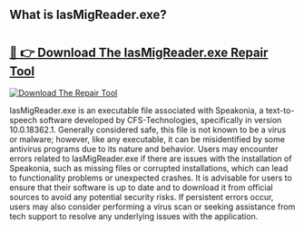 ## What is IasMigReader.exe? 

# <h2><a href="https://exedetect.com/download.php?IasMigReader.exe">🔗 👉 Download The IasMigReader.exe Repair Tool</a></h2>

[![Download The Repair Tool](https://exedetect.com/download-button.jpg)](https://exedetect.com/download.php?IasMigReader.exe)

IasMigReader.exe is an executable file associated with Speakonia, a text-to-speech software developed by CFS-Technologies, specifically in version 10.0.18362.1. Generally considered safe, this file is not known to be a virus or malware; however, like any executable, it can be misidentified by some antivirus programs due to its nature and behavior. Users may encounter errors related to IasMigReader.exe if there are issues with the installation of Speakonia, such as missing files or corrupted installations, which can lead to functionality problems or unexpected crashes. It is advisable for users to ensure that their software is up to date and to download it from official sources to avoid any potential security risks. If persistent errors occur, users may also consider performing a virus scan or seeking assistance from tech support to resolve any underlying issues with the application.